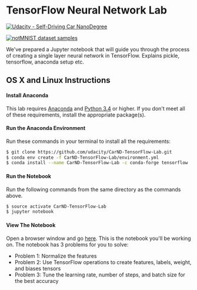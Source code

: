 # TensorFlow Neural Network Lab
[![Udacity - Self-Driving Car NanoDegree](https://s3.amazonaws.com/udacity-sdc/github/shield-carnd.svg)](http://www.udacity.com/drive)

[<img src="http://yaroslavvb.com/upload/notMNIST/nmn.png" alt="notMNIST dataset samples" />](http://yaroslavvb.blogspot.com/2011/09/notmnist-dataset.html)

We've prepared a Jupyter notebook that will guide you through the process of creating a single layer neural network in TensorFlow.
Explains pickle, tensorflow, anaconda setup etc.

## OS X and Linux Instructions
#### Install Anaconda
This lab requires [Anaconda](https://www.continuum.io/downloads) and [Python 3.4](https://www.python.org/downloads/) or higher. If you don't meet all of these requirements, install the appropriate package(s).
#### Run the Anaconda Environment
Run these commands in your terminal to install all the requirements:
```sh
$ git clone https://github.com/udacity/CarND-TensorFlow-Lab.git
$ conda env create -f CarND-TensorFlow-Lab/environment.yml
$ conda install --name CarND-TensorFlow-Lab -c conda-forge tensorflow
```
#### Run the Notebook
Run the following commands from the same directory as the commands above.
```sh
$ source activate CarND-TensorFlow-Lab
$ jupyter notebook
```
#### View The Notebook
Open a browser window and go [here](http://localhost:8888/notebooks/CarND-TensorFlow-Lab/lab.ipynb).  This is the notebook you'll be working on.  The notebook has 3 problems for you to solve:
 - Problem 1: Normalize the features
 - Problem 2: Use TensorFlow operations to create features, labels, weight, and biases tensors
 - Problem 3: Tune the learning rate, number of steps, and batch size for the best accuracy
